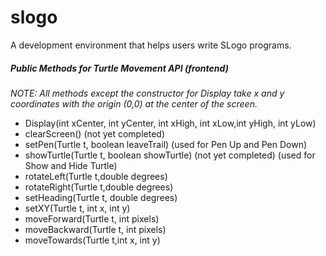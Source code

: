 # slogo
A development environment that helps users write SLogo programs.

##### Public Methods for Turtle Movement API (frontend)

*NOTE: All methods except the constructor for Display take x and y coordinates with the origin (0,0) at the center of the screen.*
* Display(int xCenter, int yCenter, int xHigh, int xLow,int yHigh, int yLow)
* clearScreen() (not yet completed)
* setPen(Turtle t, boolean leaveTrail) (used for Pen Up and Pen Down)
* showTurtle(Turtle t, boolean showTurtle) (not yet completed) (used for Show and Hide Turtle)
* rotateLeft(Turtle t,double degrees)
* rotateRight(Turtle t,double degrees)
* setHeading(Turtle t, double degrees)
* setXY(Turtle t, int x, int y)
* moveForward(Turtle t, int pixels)
* moveBackward(Turtle t, int pixels)
* moveTowards(Turtle t,int x, int y)

 
